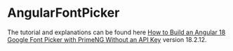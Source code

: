 # AngularFontPicker

The tutorial and explanations can be found here [How to Build an Angular 18 Google Font Picker with PrimeNG Without an API Key](https://obscountdown.com/article/119-how-to-build-an-angular-18-google-font-picker-with-primeng-without-an-api-key) version 18.2.12.

